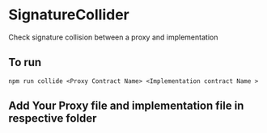# SignatureCollider
Check signature collision between a proxy and implementation 


## To run 

```
npm run collide <Proxy Contract Name> <Implementation contract Name > 
```

## Add Your Proxy file and implementation file in respective folder
